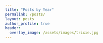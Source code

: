 ```yaml
---
title: "Posts by Year"
permalink: /posts/
layout: posts
author_profile: true
header:
  overlay_image: /assets/images/trixie.jpg
---
```

